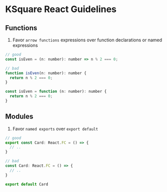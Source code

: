 # KSquare React Guidelines

## Functions
1. Favor `arrow functions` expressions over function declarations or named expressions
```js
// good
const isEven = (n: number): number => n % 2 === 0;

// bad
function isEven(n: number): number {
  return n % 2 === 0;
}

const isEven = function (n: number): number {
  return n % 2 === 0;
}
```

## Modules

1. Favor `named exports` over `export default`
```js
// good
export const Card: React.FC = () => {
  // ..
}

// bad
const Card: React.FC = () => {
  // ..
}

export default Card
```
